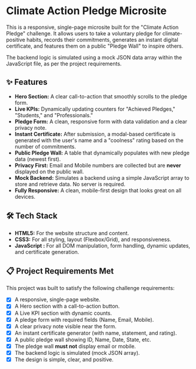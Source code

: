 # Climate Action Pledge Microsite

This is a responsive, single-page microsite built for the "Climate Action Pledge" challenge. It allows users to take a voluntary pledge for climate-positive habits, records their commitments, generates an instant digital certificate, and features them on a public "Pledge Wall" to inspire others.

The backend logic is simulated using a mock JSON data array within the JavaScript file, as per the project requirements.


## ✨ Features

* **Hero Section:** A clear call-to-action that smoothly scrolls to the pledge form.
* **Live KPIs:** Dynamically updating counters for "Achieved Pledges," "Students," and "Professionals."
* **Pledge Form:** A clean, responsive form with data validation and a clear privacy note.
* **Instant Certificate:** After submission, a modal-based certificate is generated with the user's name and a "coolness" rating based on the number of commitments.
* **Public Pledge Wall:** A table that dynamically populates with new pledge data (newest first).
* **Privacy First:** Email and Mobile numbers are collected but are **never** displayed on the public wall.
* **Mock Backend:** Simulates a backend using a simple JavaScript array to store and retrieve data. No server is required.
* **Fully Responsive:** A clean, mobile-first design that looks great on all devices.

## 🛠️ Tech Stack

* **HTML5:** For the website structure and content.
* **CSS3:** For all styling, layout (Flexbox/Grid), and responsiveness.
* **JavaScript :** For all DOM manipulation, form handling, dynamic updates, and certificate generation.

## 📋 Project Requirements Met

This project was built to satisfy the following challenge requirements:
* [x] A responsive, single-page website.
* [x] A Hero section with a call-to-action button.
* [x] A Live KPI section with dynamic counts.
* [x] A pledge form with required fields (Name, Email, Mobile).
* [x] A clear privacy note visible near the form.
* [x] An instant certificate generator (with name, statement, and rating).
* [x] A public pledge wall showing ID, Name, Date, State, etc.
* [x] The pledge wall **must not** display email or mobile.
* [x] The backend logic is simulated (mock JSON array).
* [x] The design is simple, clear, and positive.
